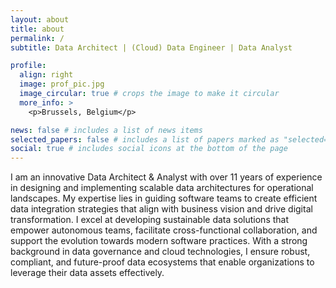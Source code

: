 ```yaml
---
layout: about
title: about
permalink: /
subtitle: Data Architect | (Cloud) Data Engineer | Data Analyst

profile:
  align: right
  image: prof_pic.jpg
  image_circular: true # crops the image to make it circular
  more_info: >
    <p>Brussels, Belgium</p>

news: false # includes a list of news items
selected_papers: false # includes a list of papers marked as "selected={true}"
social: true # includes social icons at the bottom of the page
---
```


I am an innovative Data Architect & Analyst with over 11 years of experience in designing and implementing scalable data architectures for operational landscapes. My expertise lies in guiding software teams to create efficient data integration strategies that align with business vision and drive digital transformation. I excel at developing sustainable data solutions that empower autonomous teams, facilitate cross-functional collaboration, and support the evolution towards modern software practices. With a strong background in data governance and cloud technologies, I ensure robust, compliant, and future-proof data ecosystems that enable organizations to leverage their data assets effectively.
